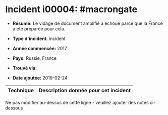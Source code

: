 # Incident i00004: #macrongate

* **Résumé:** Le vidage de document amplifié a échoué parce que la France a été préparée pour cela.

* **Type d'incident**: incident

* **Année commencée:** 2017

* **Pays:** Russie, France

* **Trouvé via:**

* **Date ajoutée:** 2019-02-24
 

|Technique |Description donnée pour cet incident |
|--------- |------------------------- |


Ne pas modifier au-dessus de cette ligne - veuillez ajouter des notes ci-dessous